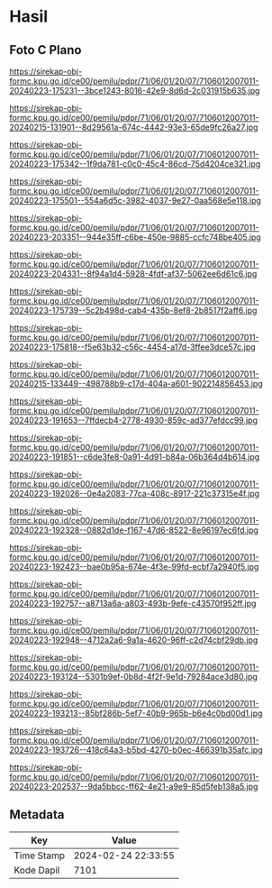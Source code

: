 # Hasil

## Foto C Plano

https://sirekap-obj-formc.kpu.go.id/ce00/pemilu/pdpr/71/06/01/20/07/7106012007011-20240223-175231--3bce1243-8016-42e9-8d6d-2c031915b635.jpg

https://sirekap-obj-formc.kpu.go.id/ce00/pemilu/pdpr/71/06/01/20/07/7106012007011-20240215-131901--8d29561a-674c-4442-93e3-65de9fc26a27.jpg

https://sirekap-obj-formc.kpu.go.id/ce00/pemilu/pdpr/71/06/01/20/07/7106012007011-20240223-175342--1f9da781-c0c0-45c4-86cd-75d4204ce321.jpg

https://sirekap-obj-formc.kpu.go.id/ce00/pemilu/pdpr/71/06/01/20/07/7106012007011-20240223-175501--554a6d5c-3982-4037-9e27-0aa568e5e118.jpg

https://sirekap-obj-formc.kpu.go.id/ce00/pemilu/pdpr/71/06/01/20/07/7106012007011-20240223-203351--944e35ff-c6be-450e-9885-ccfc748be405.jpg

https://sirekap-obj-formc.kpu.go.id/ce00/pemilu/pdpr/71/06/01/20/07/7106012007011-20240223-204331--8f94a1d4-5928-4fdf-af37-5062ee6d61c6.jpg

https://sirekap-obj-formc.kpu.go.id/ce00/pemilu/pdpr/71/06/01/20/07/7106012007011-20240223-175739--5c2b498d-cab4-435b-8ef8-2b8517f2aff6.jpg

https://sirekap-obj-formc.kpu.go.id/ce00/pemilu/pdpr/71/06/01/20/07/7106012007011-20240223-175818--f5e63b32-c56c-4454-a17d-3ffee3dce57c.jpg

https://sirekap-obj-formc.kpu.go.id/ce00/pemilu/pdpr/71/06/01/20/07/7106012007011-20240215-133449--498788b9-c17d-404a-a601-902214856453.jpg

https://sirekap-obj-formc.kpu.go.id/ce00/pemilu/pdpr/71/06/01/20/07/7106012007011-20240223-191653--7ffdecb4-2778-4930-859c-ad377efdcc99.jpg

https://sirekap-obj-formc.kpu.go.id/ce00/pemilu/pdpr/71/06/01/20/07/7106012007011-20240223-191851--c6de3fe8-0a91-4d91-b84a-06b364d4b614.jpg

https://sirekap-obj-formc.kpu.go.id/ce00/pemilu/pdpr/71/06/01/20/07/7106012007011-20240223-192026--0e4a2083-77ca-408c-8917-221c37315e4f.jpg

https://sirekap-obj-formc.kpu.go.id/ce00/pemilu/pdpr/71/06/01/20/07/7106012007011-20240223-192328--0882d1de-f167-47d6-8522-8e96197ec6fd.jpg

https://sirekap-obj-formc.kpu.go.id/ce00/pemilu/pdpr/71/06/01/20/07/7106012007011-20240223-192423--bae0b95a-674e-4f3e-99fd-ecbf7a2940f5.jpg

https://sirekap-obj-formc.kpu.go.id/ce00/pemilu/pdpr/71/06/01/20/07/7106012007011-20240223-192757--a8713a6a-a803-493b-9efe-c43570f952ff.jpg

https://sirekap-obj-formc.kpu.go.id/ce00/pemilu/pdpr/71/06/01/20/07/7106012007011-20240223-192948--4712a2a6-9a1a-4620-96ff-c2d74cbf29db.jpg

https://sirekap-obj-formc.kpu.go.id/ce00/pemilu/pdpr/71/06/01/20/07/7106012007011-20240223-193124--5301b9ef-0b8d-4f2f-9e1d-79284ace3d80.jpg

https://sirekap-obj-formc.kpu.go.id/ce00/pemilu/pdpr/71/06/01/20/07/7106012007011-20240223-193213--85bf286b-5ef7-40b9-965b-b6e4c0bd00d1.jpg

https://sirekap-obj-formc.kpu.go.id/ce00/pemilu/pdpr/71/06/01/20/07/7106012007011-20240223-193726--418c64a3-b5bd-4270-b0ec-466391b35afc.jpg

https://sirekap-obj-formc.kpu.go.id/ce00/pemilu/pdpr/71/06/01/20/07/7106012007011-20240223-202537--9da5bbcc-ff62-4e21-a9e9-85d5feb138a5.jpg


## Metadata

| Key        | Value               |
| ---------- | ------------------- |
| Time Stamp | 2024-02-24 22:33:55 |
| Kode Dapil | 7101                |



